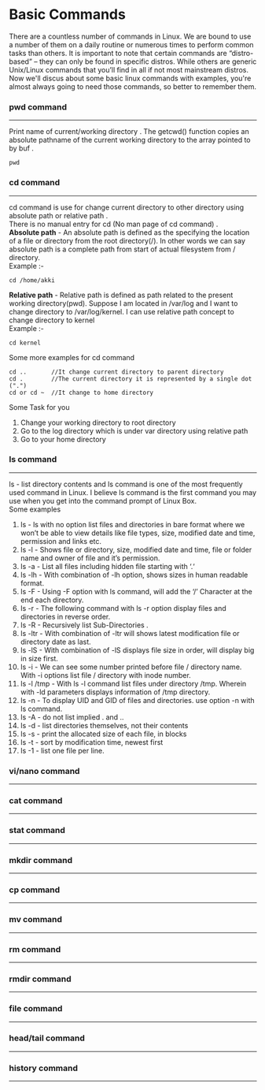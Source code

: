 # Basic Commands
There are a countless number of commands in Linux. We are bound to use a number of them on a daily routine or numerous times to perform common tasks than others. It is important to note that certain commands are “distro-based” – they can only be found in specific distros. While others are generic Unix/Linux commands that you’ll find in all if not most mainstream distros.
<br/>
Now we'll discus about some basic linux commands with examples, you're almost always going to need those commands, so better to remember them. 
### pwd command
---
Print name of current/working directory . The getcwd() function copies an absolute pathname of the current working directory to the array pointed to by buf .
```
pwd
```
### cd command
---
cd command is use for change current directory to other directory using absolute path or relative path .<br/>
There is no manual entry for cd (No man page of cd command) .<br/>
**Absolute path** - An absolute path is defined as the specifying the location of a file or directory from the root directory(/). In other words we can say absolute path is a complete path from start of actual filesystem from / directory.
<br/>
Example :-
   ```
   cd /home/akki
   ```
**Relative path** - Relative path is defined as path related to the present working directory(pwd). Suppose I am located in /var/log and I want to change directory to /var/log/kernel. I can use relative path concept to change directory to kernel
<br/>
Example :-
   ```
   cd kernel 
   ```
Some more examples for cd command
   ```
   cd ..       //It change current directory to parent directory 
   cd .        //The current directory it is represented by a single dot (".")
   cd or cd ~  //It change to home directory  
   
   ```
Some Task for you 
1. Change your working directory to root directory
2. Go to the log directory which is under var directory using relative path
3. Go to your home directory 
### ls command
---
ls - list directory contents and ls command is one of the most frequently used command in Linux. I believe ls command is the first command you may use when you get into the command prompt of Linux Box. 
<br/>
Some examples
1. ls - ls with no option list files and directories in bare format where we won’t be able to view details like file types, size, modified date and time, permission and links etc.
2. ls -l - Shows file or directory, size, modified date and time, file or folder name and owner of file and it’s permission.
3. ls -a - List all files including hidden file starting with ‘.‘
4. ls -lh - With combination of -lh option, shows sizes in human readable format.
5. ls -F - Using -F option with ls command, will add the ‘/’ Character at the end each directory.
6. ls -r - The following command with ls -r option display files and directories in reverse order.
7. ls -R - Recursively list Sub-Directories .
8. ls -ltr - With combination of -ltr will shows latest modification file or directory date as last.
9. ls -lS - With combination of -lS displays file size in order, will display big in size first.
10. ls -i - We can see some number printed before file / directory name. With -i options list file / directory with inode number.
11. ls -l /tmp - With ls -l command list files under directory /tmp. Wherein with -ld parameters displays information of /tmp directory.
12. ls -n - To display UID and GID of files and directories. use option -n with ls command.
13. ls -A - do not list implied . and ..
14. ls -d - list directories themselves, not their contents
15. ls -s - print the allocated size of each file, in blocks
16. ls -t - sort by modification time, newest first
17. ls -1 - list one file per line.
### vi/nano command
---
### cat command
---
### stat command
---
### mkdir command
---
### cp command
---
### mv command
---
### rm command
---
### rmdir command
---
### file command
---
### head/tail command
---
### history command
---
